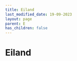 ```yaml
---
title: Eiland
last_modified_date: 19-09-2023
layout: page
parent: E
has_children: false
---
```


Eiland
======

